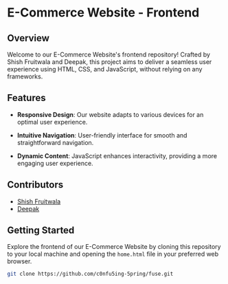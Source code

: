 # E-Commerce Website - Frontend

## Overview

Welcome to our E-Commerce Website's frontend repository! Crafted by Shish Fruitwala and Deepak, this project aims to deliver a seamless user experience using HTML, CSS, and JavaScript, without relying on any frameworks.

## Features

- **Responsive Design**: Our website adapts to various devices for an optimal user experience.
  
- **Intuitive Navigation**: User-friendly interface for smooth and straightforward navigation.
  
- **Dynamic Content**: JavaScript enhances interactivity, providing a more engaging user experience.

## Contributors

- [Shish Fruitwala](https://github.com/C0nfu5ing-5pring)
- [Deepak](https://github.com/21DEPK)

## Getting Started

Explore the frontend of our E-Commerce Website by cloning this repository to your local machine and opening the `home.html` file in your preferred web browser.

```bash
git clone https://github.com/c0nfu5ing-5pring/fuse.git
